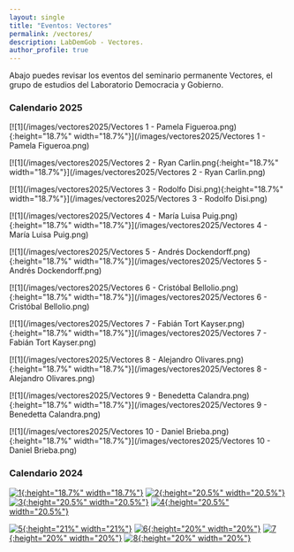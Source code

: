```yaml
---
layout: single
title: "Eventos: Vectores"
permalink: /vectores/
description: LabDemGob - Vectores.
author_profile: true
---
```



Abajo puedes revisar los eventos del seminario permanente Vectores, el grupo de estudios del Laboratorio Democracia y Gobierno.


### Calendario 2025

[![1](/images/vectores2025/Vectores 1 - Pamela Figueroa.png){:height="18.7%" width="18.7%"}](/images/vectores2025/Vectores 1 - Pamela Figueroa.png) 

[![1](/images/vectores2025/Vectores 2 - Ryan Carlin.png{:height="18.7%" width="18.7%"}](/images/vectores2025/Vectores 2 - Ryan Carlin.png) 

[![1](/images/vectores2025/Vectores 3 - Rodolfo Disi.png){:height="18.7%" width="18.7%"}](/images/vectores2025/Vectores 3 - Rodolfo Disi.png) 

[![1](/images/vectores2025/Vectores 4 - María Luisa Puig.png){:height="18.7%" width="18.7%"}](/images/vectores2025/Vectores 4 - María Luisa Puig.png) 

[![1](/images/vectores2025/Vectores 5 - Andrés Dockendorff.png){:height="18.7%" width="18.7%"}](/images/vectores2025/Vectores 5 - Andrés Dockendorff.png) 

[![1](/images/vectores2025/Vectores 6 - Cristóbal Bellolio.png){:height="18.7%" width="18.7%"}](/images/vectores2025/Vectores 6 - Cristóbal Bellolio.png) 

[![1](/images/vectores2025/Vectores 7 - Fabián Tort Kayser.png){:height="18.7%" width="18.7%"}](/images/vectores2025/Vectores 7 - Fabián Tort Kayser.png) 

[![1](/images/vectores2025/Vectores 8 - Alejandro Olivares.png){:height="18.7%" width="18.7%"}](/images/vectores2025/Vectores 8 - Alejandro Olivares.png) 

[![1](/images/vectores2025/Vectores 9 - Benedetta Calandra.png){:height="18.7%" width="18.7%"}](/images/vectores2025/Vectores 9 - Benedetta Calandra.png) 

[![1](/images/vectores2025/Vectores 10 - Daniel Brieba.png){:height="18.7%" width="18.7%"}](/images/vectores2025/Vectores 10 - Daniel Brieba.png) 



### Calendario 2024

[![1](/vectores/2024-01.png){:height="18.7%" width="18.7%"}](/vectores/2024-01.png) [![2](/vectores/20240508.png){:height="20.5%" width="20.5%"}](/vectores/20240508.png) [![3](/vectores/20240529.png){:height="20.5%" width="20.5%"}](/vectores/20240529.png) [![4](/vectores/20240605.png){:height="20.5%" width="20.5%"}](/vectores/20240605.png)

[![5](/vectores/20240612.png){:height="21%" width="21%"}](/vectores/20240612.png) [![6](/vectores/20240627.png){:height="20%" width="20%"}](/vectores/20240627.png) [![7](/vectores/20240703.png){:height="20%" width="20%"}](/vectores/20240703.png) [![8](/vectores/20240711.png){:height="20%" width="20%"}](/vectores/20240711.png)
